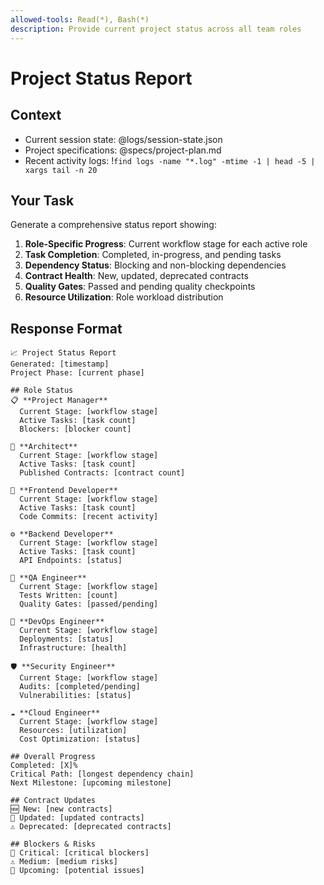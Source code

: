 ```yaml
---
allowed-tools: Read(*), Bash(*)
description: Provide current project status across all team roles
---
```


# Project Status Report

## Context
- Current session state: @logs/session-state.json
- Project specifications: @specs/project-plan.md
- Recent activity logs: !`find logs -name "*.log" -mtime -1 | head -5 | xargs tail -n 20`

## Your Task
Generate a comprehensive status report showing:

1. **Role-Specific Progress**: Current workflow stage for each active role
2. **Task Completion**: Completed, in-progress, and pending tasks
3. **Dependency Status**: Blocking and non-blocking dependencies
4. **Contract Health**: New, updated, deprecated contracts
5. **Quality Gates**: Passed and pending quality checkpoints
6. **Resource Utilization**: Role workload distribution

## Response Format
```
📈 Project Status Report
Generated: [timestamp]
Project Phase: [current phase]

## Role Status
📋 **Project Manager**
  Current Stage: [workflow stage]
  Active Tasks: [task count]
  Blockers: [blocker count]

🏢 **Architect** 
  Current Stage: [workflow stage]
  Active Tasks: [task count]
  Published Contracts: [contract count]
  
🎨 **Frontend Developer**
  Current Stage: [workflow stage]
  Active Tasks: [task count]
  Code Commits: [recent activity]
  
⚙️ **Backend Developer**
  Current Stage: [workflow stage]
  Active Tasks: [task count]
  API Endpoints: [status]
  
🧪 **QA Engineer**
  Current Stage: [workflow stage]
  Tests Written: [count]
  Quality Gates: [passed/pending]
  
🚀 **DevOps Engineer**
  Current Stage: [workflow stage]
  Deployments: [status]
  Infrastructure: [health]
  
🛡️ **Security Engineer**
  Current Stage: [workflow stage]
  Audits: [completed/pending]
  Vulnerabilities: [status]
  
☁️ **Cloud Engineer**
  Current Stage: [workflow stage]
  Resources: [utilization]
  Cost Optimization: [status]

## Overall Progress
Completed: [X]% 
Critical Path: [longest dependency chain]
Next Milestone: [upcoming milestone]

## Contract Updates
🆕 New: [new contracts]
🔄 Updated: [updated contracts] 
⚠️ Deprecated: [deprecated contracts]

## Blockers & Risks
🚨 Critical: [critical blockers]
⚠️ Medium: [medium risks]
📅 Upcoming: [potential issues]
```